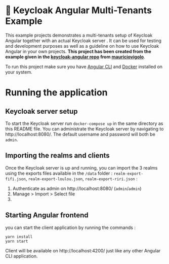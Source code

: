 # 🔐 Keycloak Angular Multi-Tenants Example

This example projects demonstrates a multi-tenants setup of Keycloak Angular together with an actual Keycloak server . 
It can be used for testing and development purposes as well as a guideline on how to use Keycloak Angular in your own 
projects. **This project has been created from the example given in the 
[keycloak-angular repo](https://github.com/mauriciovigolo/keycloak-angular/tree/master/example) from 
[mauriciovigolo](https://github.com/mauriciovigolo/)**.

To run this project make sure you have [Angular CLI](https://cli.angular.io/) and 
[Docker](https://www.docker.com/) installed on your system.

# Running the application

## Keycloak server setup
To start the Keycloak server run `docker-compose up` in the same directory as this README file.
You can administrate the Keycloak server by navigating to http://localhost:8080/. The default username and password will 
both be `admin`. 

## Importing the realms and clients
Once the Keycloak server is up and running, you can import the 3 realms using the exports files available in the `/data`
folder : `realm-export-fifi.json`, `realm-export-loulou.json`, `realm-export-riri.json` :

1. Authenticate as admin on http://localhost:8080/ (`admin`/`admin`)
2. Manage > Import > Select file
3. 

## Starting Angular frontend
you can start the client application by running the commands : 

````shell
yarn install
yarn start
````
Client will be available on http://localhost:4200/ just like any other Angular CLI application.

